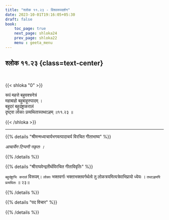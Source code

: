 ```yaml
---
title: "श्लोक ११.२३ - विश्वरूपदर्शन"
date: 2023-10-01T19:16:05+05:30
draft: false
book:
    toc_page: true
    next_page: shloka24
    prev_page: shloka22
    menu : geeta_menu
---
```




## श्लोक ११.२३ {class=text-center}

<br/>

{{< shloka  "0"  >}}

रूपं महत्ते बहुवक्त्रनेत्रं  
महाबाहो बहुबाहूरुपादम् ।    
बहूदरं बहुदंष्ट्राकरालं  
दृष्ट्वा लोकाः प्रव्यथितास्तथाऽहम् ॥११.२३ ॥

{{< /shloka >}}

---


{{% details "श्रीमन्मध्वाचार्यभगवत्पादाचर्य विरचित  गीताभाष्य" %}}

*आचार्येण टिप्पणी नकृतः ।*

{{% /details %}}



{{% details "श्रीराघवेन्द्रतीर्थविरचित गीताविवृतिः" %}}

`बहु्दंष्ट्राभिः करालं` विरूपम्‌। `लोकाः` भक्तवर्गाः 
भक्ताभक्तवर्गर्थत्वे तु लोकत्रयमित्यत्रेवाभिप्रायो ध्येयः । 
`तथाऽहमपि प्रव्यथितः` ॥ २३॥

{{% /details %}}



{{% details "पद विचार" %}}


{{% /details %}}

